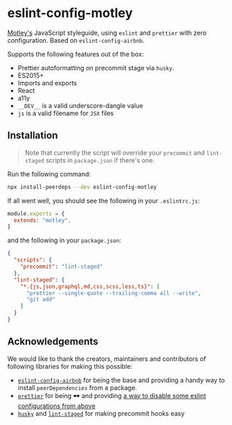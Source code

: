 # eslint-config-motley

[Motley's](motley.fi) JavaScript styleguide, using `eslint` and `prettier` with zero configuration.
Based on `eslint-config-airbnb`.

Supports the following features out of the box:

- Prettier autoformatting on precommit stage via `husky`.
- ES2015+
- Imports and exports
- React
- a11y
- `__DEV__` is a valid underscore-dangle value
- `js` is a valid filename for `JSX` files

## Installation

> Note that currently the script will override your `precommit` and `lint-staged` scripts in `package.json` if there's one.

Run the following command:

``` bash
npx install-peerdeps --dev eslint-config-motley
```

If all went well, you should see the following in your `.eslintrc.js`:

``` js
module.exports = {
  extends: "motley",
}
```

and the following in your `package.json`:

``` json
{
  "scripts": {
    "precommit": "lint-staged"
  },
  "lint-staged": {
    "*.{js,json,graphql,md,css,scss,less,ts}": [
      "prettier --single-quote --trailing-comma all --write",
      "git add"
    ]
  }
}
```

## Acknowledgements

We would like to thank the creators, maintainers and contributors of following libraries for making this possible:

- [`eslint-config-airbnb`](https://github.com/airbnb/javascript/tree/master/packages/eslint-config-airbnb) for being the base and providing a handy way to install `peerDependencies` from a package.
- [`prettier`](https://github.com/prettier/prettier) for being :dark_sunglasses: and providing [a way to disable some eslint configurations from above](https://github.com/prettier/eslint-config-prettier)
- [`husky`](https://github.com/typicode/husky) and [`lint-staged`](https://github.com/okonet/lint-staged) for making precommit hooks easy
